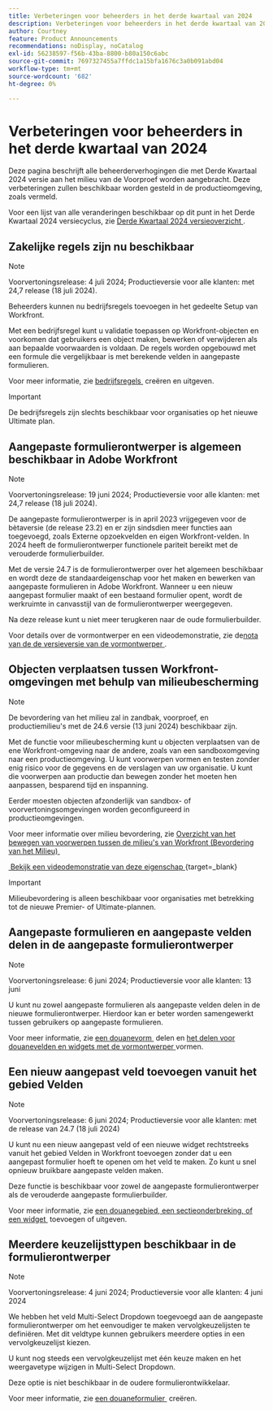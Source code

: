 ```yaml
---
title: Verbeteringen voor beheerders in het derde kwartaal van 2024
description: Verbeteringen voor beheerders in het derde kwartaal van 2024
author: Courtney
feature: Product Announcements
recommendations: noDisplay, noCatalog
exl-id: 56238597-f56b-43ba-8800-b80a150c6abc
source-git-commit: 7697327455a7ffdc1a15bfa1676c3a0b091abd04
workflow-type: tm+mt
source-wordcount: '682'
ht-degree: 0%

---
```


# Verbeteringen voor beheerders in het derde kwartaal van 2024

Deze pagina beschrijft alle beheerderverhogingen die met Derde Kwartaal 2024 versie aan het milieu van de Voorproef worden aangebracht. Deze verbeteringen zullen beschikbaar worden gesteld in de productieomgeving, zoals vermeld.

Voor een lijst van alle veranderingen beschikbaar op dit punt in het Derde Kwartaal 2024 versiecyclus, zie [&#x200B; Derde Kwartaal 2024 versieoverzicht &#x200B;](/help/quicksilver/product-announcements/product-releases/24-q3-release-activity/24-q3-release-overview.md).

## Zakelijke regels zijn nu beschikbaar

>[!NOTE]
>
>Voorvertoningsrelease: 4 juli 2024; Productieversie voor alle klanten: met 24,7 release (18 juli 2024).

Beheerders kunnen nu bedrijfsregels toevoegen in het gedeelte Setup van Workfront.

Met een bedrijfsregel kunt u validatie toepassen op Workfront-objecten en voorkomen dat gebruikers een object maken, bewerken of verwijderen als aan bepaalde voorwaarden is voldaan. De regels worden opgebouwd met een formule die vergelijkbaar is met berekende velden in aangepaste formulieren.

Voor meer informatie, zie [&#x200B; bedrijfsregels &#x200B;](/help/quicksilver/administration-and-setup/set-up-workfront/configure-system-defaults/business-rules.md) creëren en uitgeven.

>[!IMPORTANT]
>
>De bedrijfsregels zijn slechts beschikbaar voor organisaties op het nieuwe Ultimate plan.

## Aangepaste formulierontwerper is algemeen beschikbaar in Adobe Workfront

>[!NOTE]
>
>Voorvertoningsrelease: 19 juni 2024; Productieversie voor alle klanten: met 24,7 release (18 juli 2024).

De aangepaste formulierontwerper is in april 2023 vrijgegeven voor de bètaversie (de release 23.2) en er zijn sindsdien meer functies aan toegevoegd, zoals Externe opzoekvelden en eigen Workfront-velden. In 2024 heeft de formulierontwerper functionele pariteit bereikt met de verouderde formulierbuilder.

Met de versie 24.7 is de formulierontwerper over het algemeen beschikbaar en wordt deze de standaardeigenschap voor het maken en bewerken van aangepaste formulieren in Adobe Workfront. Wanneer u een nieuw aangepast formulier maakt of een bestaand formulier opent, wordt de werkruimte in canvasstijl van de formulierontwerper weergegeven.

Na deze release kunt u niet meer terugkeren naar de oude formulierbuilder.

Voor details over de vormontwerper en een videodemonstratie, zie de [&#x200B; nota van de de versieversie van de vormontwerper &#x200B;](/help/quicksilver/product-announcements/product-releases/23.2-release-activity/23-2-admin-enhancements.md).

## Objecten verplaatsen tussen Workfront-omgevingen met behulp van milieubescherming

>[!NOTE]
>
>De bevordering van het milieu zal in zandbak, voorproef, en productiemilieu&#39;s met de 24.6 versie (13 juni 2024) beschikbaar zijn.

Met de functie voor milieubescherming kunt u objecten verplaatsen van de ene Workfront-omgeving naar de andere, zoals van een sandboxomgeving naar een productieomgeving. U kunt voorwerpen vormen en testen zonder enig risico voor de gegevens en de verslagen van uw organisatie. U kunt die voorwerpen aan productie dan bewegen zonder het moeten hen aanpassen, besparend tijd en inspanning.

Eerder moesten objecten afzonderlijk van sandbox- of voorvertoningsomgevingen worden geconfigureerd in productieomgevingen.

Voor meer informatie over milieu bevordering, zie [&#x200B; Overzicht van het bewegen van voorwerpen tussen de milieu&#39;s van Workfront (Bevordering van het Milieu) &#x200B;](/help/quicksilver/administration-and-setup/set-up-workfront/workfront-testing-environments/environment-promotion-in-wf.md)

[&#x200B; Bekijk een videodemonstratie van deze eigenschap &#x200B;](https://video.tv.adobe.com/v/3429735/){target=_blank}

>[!IMPORTANT]
>
>Milieubevordering is alleen beschikbaar voor organisaties met betrekking tot de nieuwe Premier- of Ultimate-plannen.
>

## Aangepaste formulieren en aangepaste velden delen in de aangepaste formulierontwerper

>[!NOTE]
>
>Voorvertoningsrelease: 6 juni 2024; Productieversie voor alle klanten: 13 juni

U kunt nu zowel aangepaste formulieren als aangepaste velden delen in de nieuwe formulierontwerper. Hierdoor kan er beter worden samengewerkt tussen gebruikers op aangepaste formulieren.

Voor meer informatie, zie [&#x200B; een douanevorm &#x200B;](/help/quicksilver/administration-and-setup/customize-workfront/create-manage-custom-forms/share-access-to-a-custom-form.md) delen en [&#x200B; het delen voor douanevelden en widgets met de vormontwerper &#x200B;](/help/quicksilver/administration-and-setup/customize-workfront/create-manage-custom-forms/form-designer/manage-a-form/share-custom-fields.md) vormen.

## Een nieuw aangepast veld toevoegen vanuit het gebied Velden

>[!NOTE]
>
>Voorvertoningsrelease: 6 juni 2024; Productieversie voor alle klanten: met de release van 24.7 (18 juli 2024)

U kunt nu een nieuw aangepast veld of een nieuwe widget rechtstreeks vanuit het gebied Velden in Workfront toevoegen zonder dat u een aangepast formulier hoeft te openen om het veld te maken. Zo kunt u snel opnieuw bruikbare aangepaste velden maken.

Deze functie is beschikbaar voor zowel de aangepaste formulierontwerper als de verouderde aangepaste formulierbuilder.

Voor meer informatie, zie [&#x200B; een douanegebied, een sectieonderbreking, of een widget &#x200B;](/help/quicksilver/administration-and-setup/customize-workfront/create-manage-custom-forms/edit-a-custom-field.md) toevoegen of uitgeven.

## Meerdere keuzelijsttypen beschikbaar in de formulierontwerper

>[!NOTE]
>
>Voorvertoningsrelease: 4 juni 2024; Productieversie voor alle klanten: 4 juni 2024

We hebben het veld Multi-Select Dropdown toegevoegd aan de aangepaste formulierontwerper om het eenvoudiger te maken vervolgkeuzelijsten te definiëren. Met dit veldtype kunnen gebruikers meerdere opties in een vervolgkeuzelijst kiezen.

U kunt nog steeds een vervolgkeuzelijst met één keuze maken en het weergavetype wijzigen in Multi-Select Dropdown.

Deze optie is niet beschikbaar in de oudere formulierontwikkelaar.

Voor meer informatie, zie [&#x200B; een douaneformulier &#x200B;](/help/quicksilver/administration-and-setup/customize-workfront/create-manage-custom-forms/form-designer/design-a-form/design-a-form.md) creëren.
